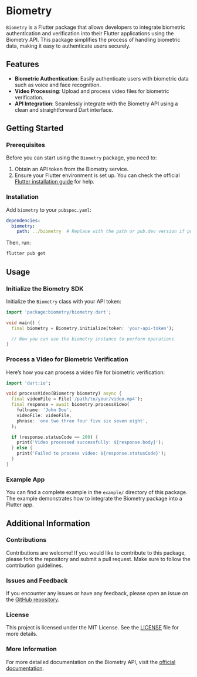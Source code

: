 # Biometry

`Biometry` is a Flutter package that allows developers to integrate biometric authentication and verification into their Flutter applications using the Biometry API. This package simplifies the process of handling biometric data, making it easy to authenticate users securely.

## Features

- **Biometric Authentication**: Easily authenticate users with biometric data such as voice and face recognition.
- **Video Processing**: Upload and process video files for biometric verification.
- **API Integration**: Seamlessly integrate with the Biometry API using a clean and straightforward Dart interface.

## Getting Started

### Prerequisites

Before you can start using the `Biometry` package, you need to:

1. Obtain an API token from the Biometry service.
2. Ensure your Flutter environment is set up. You can check the official [Flutter installation guide](https://flutter.dev/docs/get-started/install) for help.

### Installation

Add `biometry` to your `pubspec.yaml`:

```yaml
dependencies:
  biometry:
    path: ../biometry  # Replace with the path or pub.dev version if published
```

Then, run:

```sh
flutter pub get
```

## Usage

### Initialize the Biometry SDK

Initialize the `Biometry` class with your API token:

```dart
import 'package:biometry/biometry.dart';

void main() {
  final biometry = Biometry.initialize(token: 'your-api-token');

  // Now you can use the biometry instance to perform operations
}
```

### Process a Video for Biometric Verification

Here’s how you can process a video file for biometric verification:

```dart
import 'dart:io';

void processVideo(Biometry biometry) async {
  final videoFile = File('/path/to/your/video.mp4');
  final response = await biometry.processVideo(
    fullname: 'John Doe',
    videoFile: videoFile,
    phrase: 'one two three four five six seven eight',
  );

  if (response.statusCode == 200) {
    print('Video processed successfully: ${response.body}');
  } else {
    print('Failed to process video: ${response.statusCode}');
  }
}
```

### Example App

You can find a complete example in the `example/` directory of this package. The example demonstrates how to integrate the Biometry package into a Flutter app.

## Additional Information

### Contributions

Contributions are welcome! If you would like to contribute to this package, please fork the repository and submit a pull request. Make sure to follow the contribution guidelines.

### Issues and Feedback

If you encounter any issues or have any feedback, please open an issue on the [GitHub repository](https://github.com/Funkygeek/biometry-pubdev/issues).

### License

This project is licensed under the MIT License. See the [LICENSE](LICENSE) file for more details.

### More Information

For more detailed documentation on the Biometry API, visit the [official documentation](https://dev.biometry.namadgi.com.au/dev-portal/overview/).
